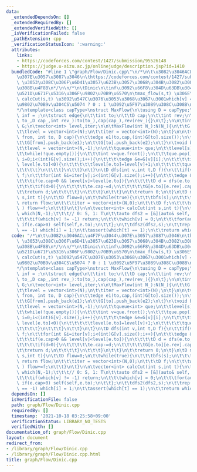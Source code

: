 ```yaml
---
data:
  _extendedDependsOn: []
  _extendedRequiredBy: []
  _extendedVerifiedWith: []
  _isVerificationFailed: false
  _pathExtension: cpp
  _verificationStatusIcon: ':warning:'
  attributes:
    links:
    - https://codeforces.com/contest/1427/submission/95526148
    - https://judge.u-aizu.ac.jp/onlinejudge/description.jsp?id=1410
  bundledCode: "#line 1 \"graph/Flow/Dinic.cpp\"\n/*\n\t\u3082\u3046ACL\u4F7F\u3044\
    \u307E\u3057\u3087\u3046\n\thttps://codeforces.com/contest/1427/submission/95526148\
    \ \u3053\u308C\u306F\u6D41\u3057\u623B\u3057\u3068\u304B\u3082\u3084\u3063\u3066\
    \u308B\u4F8B\n*/\n\n/*\n\tDinic\n\tinf\u3092\u66F8\u304D\u63DB\u3048\u308B\n\t\
    \u521D\u671F\u5316\u306F\u9802\u70B9\u6570\n\tmax_flow(s,t) \u306E\u3042\u3068\
    \ calcCut(s,t) \u3092\u547C\u3076\u3053\u3068\u3067\u3001which[v] = minCut\u3067\
    \u9802\u70B9v\u304CS\u5074 ? 0 : 1 \u3092\u5F97\u3089\u308C\u308B\n\tverify: https://judge.u-aizu.ac.jp/onlinejudge/description.jsp?id=1410\n\
    */\ntemplate<class capType>\nstruct MaxFlow{\n\tusing D = capType;\n\tconst D\
    \ inf = ;\n\tstruct edge{\n\t\tint to;\n\t\tD cap;\n\t\tint rev;\n\t\tedge(int\
    \ to_,D cap_,int rev_):to(to_),cap(cap_),rev(rev_){}\n\t};\n\n\tint N;\n\tvector<vector<edge>>\
    \ G;\n\tvector<int> level,iter;\n\n\tMaxFlow(int N_):N(N_){\n\t\tG = vector<vector<edge>>(N);\n\
    \t\tlevel = vector<int>(N);\n\t\titer = vector<int>(N);\n\t}\n\n\tvoid add_edge(int\
    \ from, int to, D cap){\n\t\tedge e1(to,cap,(int)G[to].size());\n\t\tedge e2(from,0,(int)G[from].size());\n\
    \t\tG[from].push_back(e1);\n\t\tG[to].push_back(e2);\n\t}\n\tvoid bfs(int s){\n\
    \t\tlevel = vector<int>(N,-1);\n\n\t\tqueue<int> que;\n\t\tlevel[s]=0;\n\t\tque.push(s);\n\
    \t\twhile(!que.empty()){\n\t\t\tint v=que.front();\n\t\t\tque.pop();\n\t\t\tfor(int\
    \ i=0;i<(int)G[v].size();i++){\n\t\t\t\tedge &e=G[v][i];\n\t\t\t\tif(e.cap>0 &&\
    \ level[e.to]<0){\n\t\t\t\t\tlevel[e.to]=level[v]+1;\n\t\t\t\t\tque.push(e.to);\n\
    \t\t\t\t}\n\t\t\t}\n\t\t}\n\t}\n\tD dfs(int v,int t,D f){\n\t\tif(v==t) return\
    \ f;\n\t\tfor(int &i=iter[v];i<(int)G[v].size();i++){\n\t\t\tedge &e=G[v][i];\n\
    \t\t\tif(e.cap>0 && level[v]<level[e.to]){\n\t\t\t\tD d = dfs(e.to,t,min(f,e.cap));\n\
    \t\t\t\tif(d>0){\n\t\t\t\t\te.cap-=d;\n\t\t\t\t\tG[e.to][e.rev].cap+=d;\n\t\t\t\
    \t\treturn d;\n\t\t\t\t}\n\t\t\t}\n\t\t}\n\t\treturn 0;\n\t}\n\tD max_flow(int\
    \ s,int t){\n\t\tD flow=0;\n\t\twhile(true){\n\t\t\tbfs(s);\n\t\t\tif(level[t]<0)\
    \ return flow;\n\t\t\titer = vector<int>(N,0);\n\t\t\tD f;\n\t\t\twhile( (f=dfs(s,t,inf))>0\
    \ ) flow+=f;\n\t\t}\n\t}\n\n\tvector<int> calcCut(int s,int t){\n\t\tvector<int>\
    \ which(N,-1);\t\t\t// 0: S, 1: T\n\t\tauto dfs2 = [&](auto& self, int v) -> void{\n\
    \t\t\tif(which[v] != -1) return;\n\t\t\twhich[v] = 0;\n\t\t\tfor(auto e: G[v])\
    \ if(e.cap>0) self(self,e.to);\n\t\t};\n\t\tdfs2(dfs2,s);\n\t\trep(i,N) if(which[i]\
    \ == -1) which[i] = 1;\n\t\tassert(which[t] == 1);\n\t\treturn which;\n\t}\n};\n"
  code: "/*\n\t\u3082\u3046ACL\u4F7F\u3044\u307E\u3057\u3087\u3046\n\thttps://codeforces.com/contest/1427/submission/95526148\
    \ \u3053\u308C\u306F\u6D41\u3057\u623B\u3057\u3068\u304B\u3082\u3084\u3063\u3066\
    \u308B\u4F8B\n*/\n\n/*\n\tDinic\n\tinf\u3092\u66F8\u304D\u63DB\u3048\u308B\n\t\
    \u521D\u671F\u5316\u306F\u9802\u70B9\u6570\n\tmax_flow(s,t) \u306E\u3042\u3068\
    \ calcCut(s,t) \u3092\u547C\u3076\u3053\u3068\u3067\u3001which[v] = minCut\u3067\
    \u9802\u70B9v\u304CS\u5074 ? 0 : 1 \u3092\u5F97\u3089\u308C\u308B\n\tverify: https://judge.u-aizu.ac.jp/onlinejudge/description.jsp?id=1410\n\
    */\ntemplate<class capType>\nstruct MaxFlow{\n\tusing D = capType;\n\tconst D\
    \ inf = ;\n\tstruct edge{\n\t\tint to;\n\t\tD cap;\n\t\tint rev;\n\t\tedge(int\
    \ to_,D cap_,int rev_):to(to_),cap(cap_),rev(rev_){}\n\t};\n\n\tint N;\n\tvector<vector<edge>>\
    \ G;\n\tvector<int> level,iter;\n\n\tMaxFlow(int N_):N(N_){\n\t\tG = vector<vector<edge>>(N);\n\
    \t\tlevel = vector<int>(N);\n\t\titer = vector<int>(N);\n\t}\n\n\tvoid add_edge(int\
    \ from, int to, D cap){\n\t\tedge e1(to,cap,(int)G[to].size());\n\t\tedge e2(from,0,(int)G[from].size());\n\
    \t\tG[from].push_back(e1);\n\t\tG[to].push_back(e2);\n\t}\n\tvoid bfs(int s){\n\
    \t\tlevel = vector<int>(N,-1);\n\n\t\tqueue<int> que;\n\t\tlevel[s]=0;\n\t\tque.push(s);\n\
    \t\twhile(!que.empty()){\n\t\t\tint v=que.front();\n\t\t\tque.pop();\n\t\t\tfor(int\
    \ i=0;i<(int)G[v].size();i++){\n\t\t\t\tedge &e=G[v][i];\n\t\t\t\tif(e.cap>0 &&\
    \ level[e.to]<0){\n\t\t\t\t\tlevel[e.to]=level[v]+1;\n\t\t\t\t\tque.push(e.to);\n\
    \t\t\t\t}\n\t\t\t}\n\t\t}\n\t}\n\tD dfs(int v,int t,D f){\n\t\tif(v==t) return\
    \ f;\n\t\tfor(int &i=iter[v];i<(int)G[v].size();i++){\n\t\t\tedge &e=G[v][i];\n\
    \t\t\tif(e.cap>0 && level[v]<level[e.to]){\n\t\t\t\tD d = dfs(e.to,t,min(f,e.cap));\n\
    \t\t\t\tif(d>0){\n\t\t\t\t\te.cap-=d;\n\t\t\t\t\tG[e.to][e.rev].cap+=d;\n\t\t\t\
    \t\treturn d;\n\t\t\t\t}\n\t\t\t}\n\t\t}\n\t\treturn 0;\n\t}\n\tD max_flow(int\
    \ s,int t){\n\t\tD flow=0;\n\t\twhile(true){\n\t\t\tbfs(s);\n\t\t\tif(level[t]<0)\
    \ return flow;\n\t\t\titer = vector<int>(N,0);\n\t\t\tD f;\n\t\t\twhile( (f=dfs(s,t,inf))>0\
    \ ) flow+=f;\n\t\t}\n\t}\n\n\tvector<int> calcCut(int s,int t){\n\t\tvector<int>\
    \ which(N,-1);\t\t\t// 0: S, 1: T\n\t\tauto dfs2 = [&](auto& self, int v) -> void{\n\
    \t\t\tif(which[v] != -1) return;\n\t\t\twhich[v] = 0;\n\t\t\tfor(auto e: G[v])\
    \ if(e.cap>0) self(self,e.to);\n\t\t};\n\t\tdfs2(dfs2,s);\n\t\trep(i,N) if(which[i]\
    \ == -1) which[i] = 1;\n\t\tassert(which[t] == 1);\n\t\treturn which;\n\t}\n};"
  dependsOn: []
  isVerificationFile: false
  path: graph/Flow/Dinic.cpp
  requiredBy: []
  timestamp: '2021-10-18 03:25:58+09:00'
  verificationStatus: LIBRARY_NO_TESTS
  verifiedWith: []
documentation_of: graph/Flow/Dinic.cpp
layout: document
redirect_from:
- /library/graph/Flow/Dinic.cpp
- /library/graph/Flow/Dinic.cpp.html
title: graph/Flow/Dinic.cpp
---
```


